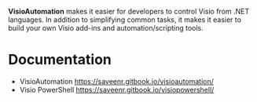 **VisioAutomation** makes it easier for developers to control Visio from .NET languages. In addition to simplifying common tasks, it makes it easier to build your own Visio add-ins and automation/scripting tools. 

# Documentation
* VisioAutomation https://saveenr.gitbook.io/visioautomation/
* Visio PowerShell https://saveenr.gitbook.io/visiopowershell/



